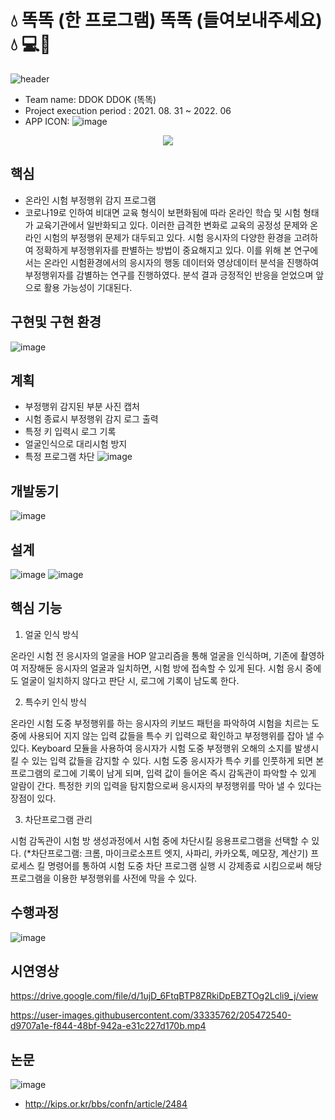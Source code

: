 

# :droplet: 똑똑 (한 프로그램) 똑똑 (들여보내주세요) :droplet: 💻🥇
<!-- <img src="https://capsule-render.vercel.app/api?type=soft&color=33b9cc&height=300&section=header&text=DDOK DDOK&fontSize=90&animation=twinkling&fontAlign=48&desc=DCU Capstone Design Project.&descAlignY=65&descAlign=65" /> -->

![header](https://capsule-render.vercel.app/api?type=wave&color=B3ECFF&height=300&section=header&text=온라인부정행위방지%20시스템&fontSize=70)

- Team name: DDOK DDOK (똑똑)
- Project execution period : 2021. 08. 31 ~ 2022. 06
- APP ICON: ![image](https://user-images.githubusercontent.com/33335762/205942440-66c88136-e74e-4ce5-9ee7-a301ef06bd8e.png)



<p align= 'center'>
<a href="https://github.com/choisunghwan/ddokddok/labels/Idea">
    <img src="https://img.shields.io/badge/IDEA ISSUE-%23F7DF1E?&logoColor=black&style=for-the-badge&&logoColor=white"/>
  </a>
</p>

## 핵심

- 온라인 시험 부정행위 감지 프로그램
- 코로나19로 인하여 비대면 교육 형식이 보편화됨에 따라 온라인 학습 및 시험 형태가 교육기관에서 일반화되고 있다. 이러한 급격한 변화로 교육의 공정성 문제와 온라인 시험의 부정행위 문제가 대두되고 있다. 시험 응시자의 다양한 환경을 고려하여 정확하게 부정행위자를 판별하는 방법이 중요해지고 있다. 이를 위해 본 연구에서는 온라인 시험환경에서의 응시자의 행동 데이터와 영상데이터 분석을 진행하여 부정행위자를 감별하는 연구를 진행하였다. 분석 결과 긍정적인 반응을 얻었으며 앞으로 활용 가능성이 기대된다.

## 구현및 구현 환경
![image](https://user-images.githubusercontent.com/33335762/205472246-1abe58c4-0990-4693-a622-940675825984.png)

## 계획

- 부정행위 감지된 부분 사진 캡처
- 시험 종료시 부정행위 감지 로그 출력
- 특정 키 입력시 로그 기록
- 얼굴인식으로 대리시험 방지
- 특정 프로그램 차단
![image](https://user-images.githubusercontent.com/33335762/205472358-2341f37f-2233-46f4-8aba-f7d6cf071f20.png)


## 개발동기
![image](https://user-images.githubusercontent.com/33335762/205472187-aba1e5e2-a222-413d-b990-81a41f3acc54.png)

## 설계
![image](https://user-images.githubusercontent.com/33335762/205472212-aae6f2b1-d895-45d6-b490-f7cd85cd8db9.png)
![image](https://user-images.githubusercontent.com/33335762/205472230-2df607e8-54b9-4ce3-bf45-5733d3cbea2c.png)



## 핵심 기능
1. 얼굴 인식 방식

온라인 시험 전 응시자의 얼굴을 HOP 알고리즘을 통해 얼굴을 인식하며, 기존에 촬영하여 저장해둔 응시자의 얼굴과 일치하면, 시험 방에 접속할 수 있게 된다.
시험 응시 중에도 얼굴이 일치하지 않다고 판단 시, 로그에 기록이 남도록 한다.

2. 특수키 인식 방식

온라인 시험 도중 부정행위를 하는 응시자의 키보드 패턴을 파악하여 시험을 치르는 도중에 사용되어 지지 않는 입력 값들을 특수 키 입력으로 확인하고 부정행위를 잡아 낼 수 있다. Keyboard 모듈을 사용하여 응시자가 시험 도중 부정행위 오해의 소지를 발생시킬 수 있는 입력 값들을 감지할 수 있다. 시험 도중 응시자가 특수 키를 인풋하게 되면 본 프로그램의 로그에 기록이 남게 되며, 입력 값이 들어온 즉시 감독관이 파악할 수 있게 알람이 간다. 특정한 키의 입력을 탐지함으로써 응시자의 부정행위를 막아 낼 수 있다는 장점이 있다. 

3. 차단프로그램 관리

시험 감독관이 시험 방 생성과정에서 시험 중에 차단시킬 응용프로그램을 선택할 수 있다. (*차단프로그램: 크롬, 마이크로소프트 엣지, 사파리, 카카오톡, 메모장, 계산기) 프로세스 킬 명령어를 통하여 시험 도중 차단 프로그램 실행 시 강제종료 시킴으로써 해당 프로그램을 이용한 부정행위를 사전에 막을 수 있다.

## 수행과정
![image](https://user-images.githubusercontent.com/33335762/205472483-331ffa56-70bb-4ff8-8117-0716ce21e352.png)


## 시연영상 
https://drive.google.com/file/d/1ujD_6FtqBTP8ZRkiDpEBZTOg2Lcli9_j/view

https://user-images.githubusercontent.com/33335762/205472540-d9707a1e-f844-48bf-942a-e31c227d170b.mp4

## 논문
![image](https://user-images.githubusercontent.com/33335762/205943032-a1450861-6413-4cd2-a0e4-2353abe17eb6.png)
 
- http://kips.or.kr/bbs/confn/article/2484
